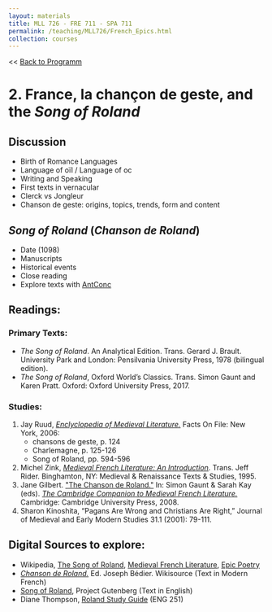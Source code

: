 ```yaml
---
layout: materials
title: MLL 726 - FRE 711 - SPA 711
permalink: /teaching/MLL726/French_Epics.html
collection: courses
---
```

<< [Back to Programm][0]

# 2. France, la chançon de geste, and the *Song of Roland* 

## Discussion 

- Birth of Romance Languages
- Language of oïl / Language of oc 
- Writing and Speaking
- First texts in vernacular
- Clerck vs Jongleur
- Chanson de geste: origins, topics, trends, form and content


## *Song of Roland* (*Chanson de Roland*)

-  Date (1098)
-  Manuscripts 
-  Historical events
-  Close reading
-  Explore texts with [AntConc](http://www.laurenceanthony.net/software/antconc/)

## Readings: 

### Primary Texts: 

* *The Song of Roland*. An Analytical Edition. Trans. Gerard J. Brault. University Park and London: Pensilvania University Press, 1978 (bilingual edition).
* *The Song of Roland*, Oxford World’s Classics. Trans. Simon Gaunt and Karen Pratt. Oxford: Oxford University Press, 2017.  

### Studies:

1. Jay Ruud, [*Enclyclopedia of Medieval Literature.*][1] Facts On File: New York, 2006: 
	- chansons de geste, p. 124
	- Charlemagne, p. 125-126
	- Song of Roland, pp. 594-596
2. Michel Zink, [*Medieval French Literature: An Introduction*](https://miami-primo.hosted.exlibrisgroup.com/primo-explore/fulldisplay?docid=01UOML_ALMA21190405650002976&context=L&vid=uml_new&search_scope=Everything&tab=everything&lang=en_US). Trans. Jeff Rider. Binghamton, NY: Medieval & Renaissance Texts & Studies, 1995.
3. Jane Gilbert. ["The Chanson de Roland."][2] In: Simon Gaunt & Sarah Kay (eds). [*The Cambridge Companion to Medieval French Literature.*][3] Cambridge: Cambridge University Press, 2008.
4. Sharon Kinoshita, “Pagans Are Wrong and Christians Are Right,” Journal of Medieval and Early Modern Studies 31.1 (2001): 79-111.
 

## Digital Sources to explore:
* Wikipedia, [The Song of Roland][5], [Medieval French Literature][6], [Epic Poetry](https://en.wikipedia.org/wiki/Epic_poetry)
* [*Chanson de Roland.*](https://fr.wikisource.org/wiki/La_Chanson_de_Roland/Joseph_B%C3%A9dier/La_Chanson_de_Roland/Traduction) Ed. Joseph Bédier. Wikisource (Text in Modern French)
* [Song of Roland](http://www.gutenberg.org/ebooks/391), Project Gutenberg (Text in English)
* Diane Thompson, [Roland Study Guide](https://novaonline.nvcc.edu/eli/eng251/rolandstudy.htm) (ENG 251) 
 

[0]: index.html
[1]: https://miami-primo.hosted.exlibrisgroup.com/primo-explore/fulldisplay?docid=01UOML_ALMA21145135440002976&context=L&vid=uml_new&search_scope=Everything&tab=everything&lang=en_US
[2]: http://gateway.proquest.com/openurl?ctx_ver=Z39.88-2003&xri:pqil:res_ver=0.2&res_id=xri:lion&rft_id=xri:lion:ft:criticism:R04686911:0&rft.accountid=14585
[3]: https://miami-primo.hosted.exlibrisgroup.com/primo-explore/fulldisplay?docid=01UOML_ALMA51312939050002976&context=L&vid=uml_new&search_scope=Everything&isFrbr=true&tab=everything&lang=en_US
[4]: https://miami-primo.hosted.exlibrisgroup.com/primo-explore/fulldisplay?docid=01UOML_ALMA21190405650002976&context=L&vid=uml_new&search_scope=Everything&tab=everything&lang=en_US
[5]: https://en.wikipedia.org/wiki/The_Song_of_Roland
[6]: https://en.wikipedia.org/wiki/Medieval_French_literature